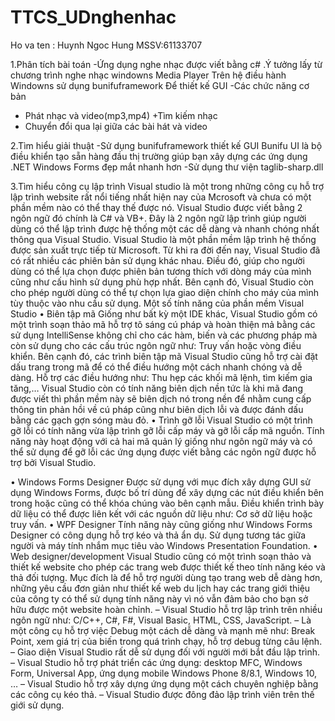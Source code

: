 # TTCS_UDnghenhac
Ho va ten : Huynh Ngoc Hung
MSSV:61133707



1.Phân tích bài toán
-Ứng dụng nghe nhạc được viết bằng c# .Ý tưởng lấy từ chương trình nghe nhạc windowns Media Player Trên hệ điều hành Windowns sử dụng bunifuframework Để thiết kế GUI
-Các chức năng cơ bản 
+ Phát nhạc và video(mp3,mp4)
+Tìm kiếm nhạc
+ Chuyển đổi qua lại giữa các bài hát và video


2.Tìm hiểu giải thuật
-Sử dụng bunifuframework thiết kế GUI Bunifu UI là bộ điều khiển tạo sẵn hàng đầu thị trường giúp bạn xây dựng các ứng dụng .NET Windows Forms đẹp mắt nhanh hơn
-Sử dụng thư viện taglib-sharp.dll 


3.Tìm hiểu công cụ lập trình
Visual studio là một trong những công cụ hỗ trợ lập trình website rất nổi tiếng nhất hiện nay của Mcrosoft và chưa có một phần mềm nào có thể thay thế được nó. Visual Studio được viết bằng 2 ngôn ngữ đó chính là C# và VB+. Đây là 2 ngôn ngữ lập trình giúp người dùng có thể lập trình được hệ thống một các dễ dàng và nhanh chóng nhất thông qua Visual Studio.
Visual Studio là một phần mềm lập trình hệ thống được sản xuất trực tiếp từ Microsoft. Từ khi ra đời đến nay, Visual Studio đã có rất nhiều các phiên bản sử dụng khác nhau. Điều đó, giúp cho người dùng có thể lựa chọn được phiên bản tương thích với dòng máy của mình cũng như cấu hình sử dụng phù hợp nhất.
Bên cạnh đó, Visual Studio còn cho phép người dùng có thể tự chọn lựa giao diện chính cho máy của mình tùy thuộc vào nhu cầu sử dụng.
Một số tính năng của phần mềm Visual Studio
•	Biên tập mã
Giống như bất kỳ một IDE khác, Visual Studio gồm có một trình soạn thảo mã hỗ trợ tô sáng cú pháp và hoàn thiện mả bằng các sử dụng IntelliSense không chỉ cho các hàm, biến và các phương pháp mà còn sử dụng cho các cấu trúc ngôn ngữ như: Truy vấn hoặc vòng điều khiển.
Bên cạnh đó, các trình biên tập mã Visual Studio cũng hỗ trợ cài đặt dấu trang trong mã để có thể điều hướng một cách nhanh chóng và dễ dàng. Hỗ trợ các điều hướng như: Thu hẹp các khối mã lệnh, tìm kiếm gia tăng,…
Visual Studio còn có tính năng biên dịch nền tức là khi mã đang được viết thì phần mềm này sẽ biên dịch nó trong nền để nhằm cung cấp thông tin phản hồi về cú pháp cũng như biên dịch lỗi và được đánh dấu bằng các gạch gợn sóng màu đỏ.
•	Trình gỡ lỗi
Visual Studio có một trình gỡ lỗi có tính năng vừa lập trình gỡ lỗi cấp máy và gỡ lỗi cấp mã nguồn. Tính năng này hoạt động với cả hai mã quản lý giống như ngôn ngữ máy và có thể sử dụng để gỡ lỗi các ứng dụng được viết bằng các ngôn ngữ được hỗ trợ bởi Visual Studio.

•	Windows Forms Designer
Được sử dụng với mục đích xây dựng GUI sử dụng Windows Forms, được bố trí dùng để xây dựng các nút điều khiển bên trong hoặc cũng có thể khóa chúng vào bên cạnh mẫu. Điều khiển trình bày dữ liệu có thể được liên kết với các nguồn dữ liệu như: Cơ sở dữ liệu hoặc truy vấn.
•	WPF Designer
Tính năng này cũng giống như Windows Forms Designer có công dụng hỗ trợ kéo và thả ẩn dụ. Sử dụng tương tác giữa người và máy tính nhắm mục tiêu vào Windows Presentation Foundation.
•	Web designer/development
Visual Studio cũng có một trình soạn thảo và thiết kế website cho phép các trang web được thiết kế theo tính năng kéo và thả đối tượng. Mục đích là để hỗ trợ người dùng tạo trang web dễ dàng hơn, những yêu cầu đơn giản như thiết kế web du lịch hay các trang giới thiệu của công ty có thể sử dụng tính năng này vì nó vẫn đảm bảo cho bạn sở hữu được một website hoàn chỉnh.
– Visual Studio hỗ trợ lập trình trên nhiều ngôn ngữ như: C/C++, C#, F#, Visual Basic, HTML, CSS, JavaScript.
– Là một công cụ hỗ trợ việc Debug một cách dễ dàng và mạnh mẽ như: Break Point, xem giá trị của biến trong quá trình chạy, hỗ trợ debug từng câu lệnh.
– Giao diện Visual Studio rất dễ sử dụng đối với người mới bắt đầu lập trình.
– Visual Studio hỗ trợ phát triển các ứng dụng: desktop MFC, Windows Form, Universal App, ứng dụng mobile Windows Phone 8/8.1, Windows 10, …
– Visual Studio hỗ trợ xây dựng ứng dụng một cách chuyên nghiệp bằng các công cụ kéo thả.
– Visual Studio được đông đảo lập trình viên trên thế giới sử dụng.
